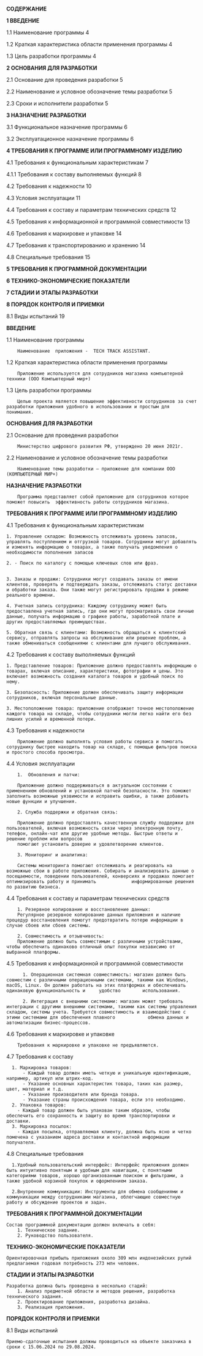**СОДЕРЖАНИЕ**



**1 ВВЕДЕНИЕ**

1.1	Наименование программы	4

1.2	Краткая характеристика области применения программы	4

1.3	Цель разработки программы	4

**2 ОСНОВАНИЯ ДЛЯ РАЗРАБОТКИ**

2.1	Основание для проведения разработки	5

2.2	Наименование и условное обозначение темы разработки	5

2.3	Сроки и исполнители разработки	5






     
**3 НАЗНАЧЕНИЕ РАЗРАБОТКИ**

3.1	Функциональное назначение программы	6

3.2	Эксплуатационное назначение программы	6





      
      
**4 ТРЕБОВАНИЯ К ПРОГРАММЕ ИЛИ ПРОГРАММНОМУ ИЗДЕЛИЮ**

4.1	Требования к функциональным характеристикам	7

4.1.1 Требования к составу выполняемых функций	8

4.2	Требования к надежности	10

4.3	Условия эксплуатации	11

4.4	Требования к составу и параметрам технических средств	12

4.5	Требования к информационной и программной совместимости	13

4.6	Требования к маркировке и упаковке	14

4.7	Требования к транспортированию и хранению	14

4.8	Специальные требования	15

					
     
**5 ТРЕБОВАНИЯ К ПРОГРАММНОЙ ДОКУМЕНТАЦИИ**

**6 ТЕХНИКО-ЭКОНОМИЧЕСКИЕ ПОКАЗАТЕЛИ**

**7 СТАДИИ И ЭТАПЫ РАЗРАБОТКИ**

**8 ПОРЯДОК КОНТРОЛЯ И ПРИЕМКИ**

8.1	Виды испытаний	19






**ВВЕДЕНИЕ**

1.1	Наименование программы

		Наименование  приложения -  TECH TRACK ASSISTANT.

1.2	Краткая характеристика области применения программы


		Приложение используется для сотрудников магазина компьютерной техники (ООО Компьютерный мир+)
1.3	Цель разработки программы 

		Целью проекта является повышение эффективности сотрудников за счет разработки приложения удобного в использовании и простым для понимания.


**ОСНОВАНИЯ ДЛЯ РАЗРАБОТКИ**

2.1 Основание для проведения разработки

		Министерство цифрового развития РФ, утверждено 20 июня 2021г.

2.2 Наименование и условное обозначение темы разработки

		Наименование темы разработки – приложение для компании ООО (КОМПЬЮТЕРНЫЙ МИР+)





**НАЗНАЧЕНИЕ РАЗРАБОТКИ**

		Программа представляет собой приложение для сотрудников которое поможет повысить  эффективность работы сотрудников магазина.

**ТРЕБОВАНИЯ К ПРОГРАММЕ ИЛИ ПРОГРАММНОМУ ИЗДЕЛИЮ**

4.1 Требования к функциональным характеристикам


	1. Управление складом: Возможность отслеживать уровень запасов, управлять поступлением и отгрузкой товаров. Сотрудники могут добавлять и изменять информацию о товарах, а также получать уведомления о необходимости пополнения запасов

	2. - Поиск по каталогу с помощью ключевых слов или фраз. 
	
	
	3. Заказы и продажи: Сотрудники могут создавать заказы от имени клиентов, проверять и подтверждать заказы, отслеживать статус доставки и обработки заказа. Они также могут регистрировать продажи в режиме реального времени.

	4. Учетная запись сотрудника: Каждому сотруднику может быть предоставлена учетная запись, где они могут просматривать свои личные данные, получать информацию о графике работы, заработной плате и других предоставляемых преимуществах. 
	
	5. Обратная связь с клиентами: Возможность обращаться к клиентский сервису, отправлять запросы на обслуживание или решение проблем, а также обмениваться сообщениями с клиентами для лучшего обслуживания.

4.2 Требования к составу выполняемых функций

	1. Представление товаров: Приложение должно предоставлять информацию о товарах, включая описание, характеристики, фотографии и цены. Это включает возможность создания каталога товаров и удобный поиск по нему. 
	
	3. Безопасность: Приложение должен обеспечивать защиту информации сотрудников, включая персональные данные.
	
	3. Местоположение товара: приложение отображает точное местоположение каждого товара на складе, чтобы сотрудники могли легко найти его без лишних усилий и временной потери.

4.3	 Требования к надежности

		Приложение должно выполнять условия работы сервиса и помогать сотруднику быстрее находить товар на складе, с помощью фильтров поиска и простого способа просмотра.

4.4	 Условия эксплуатации

		1.  Обновления и патчи: 
		
		Приложение должно поддерживаться в актуальном состоянии с применением обновлений и установкой патчей безопасности. Это поможет заполнить возможные уязвимости и исправить ошибки, а также добавить новые функции и улучшения.
		
		2. Служба поддержки и обратная связь:
		
		Приложение должно предоставлять качественную службу поддержки для пользователей, включая возможность связи через электронную почту, телефон, онлайн-чат или другие удобные методы. Быстрые ответы и решение проблем или вопросов 
		помогают установить доверие и удовлетворение клиентов. 
		
		3. Мониторинг и аналитика: 
		
		Системы мониторинга помогают отслеживать и реагировать на возможные сбои в работе приложения. Собирать и анализировать данные о посещаемости, поведении пользователей, конверсиях и продажах помогает оптимизировать работу и принимать 			информированные решения по развитию бизнеса.
4.4 Требования к составу и параметрам технических средств

		1. Резервное копирование и восстановление данных: 
		Регулярное резервное копирование данных приложения и наличие процедур восстановления помогут предотвратить потерю информации в случае сбоев или сбоев системы.
		
		2. Совместимость и отзывчивость:
		Приложение должно быть совместимым с различными устройствами, чтобы обеспечить одинаково отличный опыт покупки независимо от выбранной платформы.

4.5	Требования к информационной и программной совместимости

		  1. Операционная системная совместимость: магазин должен быть совместим с различными операционными системами, такими как Windows, macOS, Linux. Он должен работать на этих платформах и обеспечивать одинаковую функциональность и     удобство 		использования. 
    
		  2. Интеграция с внешними системами: магазин может требовать интеграции с другими внешними системами, такими как системы управления складом, системы учета. Требуется совместимость и взаимодействие с этими системами для обеспечения плавного 			обмена данных и автоматизации бизнес-процессов. 
  4.6	Требования к маркировке и упаковке

		Требования к маркировке и упаковке не предъявляются.
  
  4.7	 Требования к составу
  
	  1. Маркировка товаров: 
		  - Каждый товар должен иметь четкую и уникальную идентификацию, например, артикул или штрих-код. 
		  - Указание основных характеристик товара, таких как размер, цвет, материал и т.д. 
		  - Указание производителя или бренда товара. 
		  - Указание страны происхождения товара, если это необходимо.
	  2. Упаковка товаров: 
	  	- Каждый товар должен быть упакован таким образом, чтобы обеспечить его сохранность и защиту во время транспортировки и доставки. 
	  3. Маркировка посылок:
	  	- Каждая посылка, отправляемая клиенту, должна быть ясно и четко помечена с указанием адреса доставки и контактной информации получателя.
  
  4.8	 Специальные требования
  
	  1.Удобный пользовательский интерфейс: Интерфейс приложения должен быть интуитивно понятным и удобным для навигации, с понятными категориями товаров, хорошо организованным поиском и фильтрами, а также удобной корзиной покупок и оформлением заказа.
   
	  2.Внутренние коммуникации: Инструменты для обмена сообщениями и коммуникации между сотрудниками магазина, облегчающие совместную работу и обсуждение проектов и задач.
  


 
**ТРЕБОВАНИЯ К ПРОГРАММНОЙ ДОКУМЕНТАЦИИ**

	Состав программной документации должен включать в себя:
		1. Техническое задание.
		2. Руководство пользователя.
		
      
**ТЕХНИКО-ЭКОНОМИЧЕСКИЕ ПОКАЗАТЕЛИ**

	Ориентировочная прибыль приложения около 309 млн индонезийских рупий предлагаемая годовая потребность 273 млн человек.



**СТАДИИ И ЭТАПЫ РАЗРАБОТКИ**

	Разработка должна быть проведена в несколько стадий: 
		1. Анализ предметной области и методов решения, разработка технического задания.
		2. Проектирование приложения, разработка дизайна.
		3. Реализация приложения.

**ПОРЯДОК КОНТРОЛЯ И ПРИЕМКИ**

      
8.1 Виды испытаний

	Приемо-сдаточные испытания должны проводиться на объекте заказчика в сроки с 15.06.2024 по 29.08.2024. 
